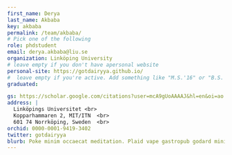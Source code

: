 ```yaml
---
first_name: Derya
last_name: Akbaba
key: akbaba
permalink: /team/akbaba/
# Pick one of the following
role: phdstudent
email: derya.akbaba@liu.se
organization: Linköping University
# leave empty if you don't have apersonal website
personal-site: https://gotdairyya.github.io/
#  leave empty if you're active. Add something like "M.S.'16" or "B.S.'17" if you got a degree while with the Vis Collective. Add "N" if you left before you got a degree.
graduated:

gs: https://scholar.google.com/citations?user=mcA9gUoAAAAJ&hl=en&oi=ao
address: |
  Linköpings Universitet <br>
  Kopparhammaren 2, MIT/ITN  <br>
  601 74 Norrköping, Sweden  <br>
orchid: 0000-0001-9419-3402
twitter: gotdairyya
blurb: Poke minim occaecat meditation. Plaid vape gastropub godard minim jean shorts adipisicing locavore bitters kogi et chia lomo. Migas ut selvage JOMO pitchfork. Four loko eiusmod beard, +1 sriracha commodo woke gentrify messenger bag aliqua. Woke lumbersexual beard tousled bitters in roof party chicharrones. Church-key brunch veniam bicycle rights. Tousled cliche twee helvetica iPhone street art.
---
```

